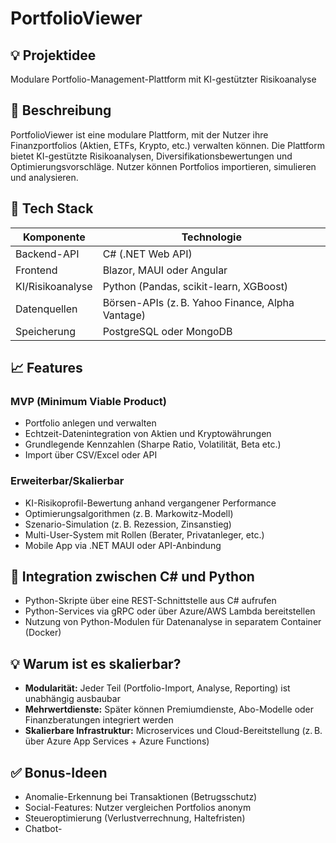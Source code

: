 # PortfolioViewer

## 💡 Projektidee

Modulare Portfolio-Management-Plattform mit KI-gestützter Risikoanalyse

## 🧩 Beschreibung

PortfolioViewer ist eine modulare Plattform, mit der Nutzer ihre Finanzportfolios (Aktien, ETFs, Krypto, etc.) verwalten können. Die Plattform bietet KI-gestützte Risikoanalysen, Diversifikationsbewertungen und Optimierungsvorschläge. Nutzer können Portfolios importieren, simulieren und analysieren.

## 🔧 Tech Stack

| Komponente       | Technologie                                      |
| ---------------- | ------------------------------------------------ |
| Backend-API      | C# (.NET Web API)                                |
| Frontend         | Blazor, MAUI oder Angular                        |
| KI/Risikoanalyse | Python (Pandas, scikit-learn, XGBoost)           |
| Datenquellen     | Börsen-APIs (z. B. Yahoo Finance, Alpha Vantage) |
| Speicherung      | PostgreSQL oder MongoDB                          |

## 📈 Features

### MVP (Minimum Viable Product)

- Portfolio anlegen und verwalten
- Echtzeit-Datenintegration von Aktien und Kryptowährungen
- Grundlegende Kennzahlen (Sharpe Ratio, Volatilität, Beta etc.)
- Import über CSV/Excel oder API

### Erweiterbar/Skalierbar

- KI-Risikoprofil-Bewertung anhand vergangener Performance
- Optimierungsalgorithmen (z. B. Markowitz-Modell)
- Szenario-Simulation (z. B. Rezession, Zinsanstieg)
- Multi-User-System mit Rollen (Berater, Privatanleger, etc.)
- Mobile App via .NET MAUI oder API-Anbindung

## 🔁 Integration zwischen C# und Python

- Python-Skripte über eine REST-Schnittstelle aus C# aufrufen
- Python-Services via gRPC oder über Azure/AWS Lambda bereitstellen
- Nutzung von Python-Modulen für Datenanalyse in separatem Container (Docker)

## 💡 Warum ist es skalierbar?

- **Modularität:** Jeder Teil (Portfolio-Import, Analyse, Reporting) ist unabhängig ausbaubar
- **Mehrwertdienste:** Später können Premiumdienste, Abo-Modelle oder Finanzberatungen integriert werden
- **Skalierbare Infrastruktur:** Microservices und Cloud-Bereitstellung (z. B. über Azure App Services + Azure Functions)

## ✅ Bonus-Ideen

- Anomalie-Erkennung bei Transaktionen (Betrugsschutz)
- Social-Features: Nutzer vergleichen Portfolios anonym
- Steueroptimierung (Verlustverrechnung, Haltefristen)
- Chatbot-
